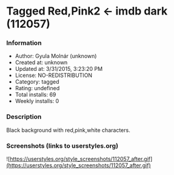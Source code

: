 # Tagged Red,Pink2 <- imdb dark (112057)

### Information
- Author: Gyula Molnár (unknown)
- Created at: unknown
- Updated at: 3/31/2015, 3:23:20 PM
- License: NO-REDISTRIBUTION
- Category: tagged
- Rating: undefined
- Total installs: 69
- Weekly installs: 0


### Description
Black background with red,pink,white characters.


### Screenshots (links to userstyles.org)
![https://userstyles.org/style_screenshots/112057_after.gif](https://userstyles.org/style_screenshots/112057_after.gif)


